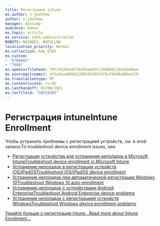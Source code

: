 ```yaml
---
title: Регистрация intune
ms.author: v-jmathew
author: v-jmathew
manager: dansimp
audience: Admin
ms.topic: article
ms.service: o365-administration
ROBOTS: NOINDEX, NOFOLLOW
localization_priority: Normal
ms.collection: Adm_O365
ms.custom:
- "6700002"
- "7680"
ms.openlocfilehash: 79f15b285a9726e65a8d3fc39909d114d2b646ae
ms.sourcegitcommit: 475a9eaa095812091991857df6cf6490a8bbe179
ms.translationtype: MT
ms.contentlocale: ru-RU
ms.lasthandoff: 03/08/2021
ms.locfileid: "50529303"
---
```

# <a name="intune-enrollment"></a><span data-ttu-id="f6479-102">Регистрация intune</span><span class="sxs-lookup"><span data-stu-id="f6479-102">Intune Enrollment</span></span>

<span data-ttu-id="f6479-103">Чтобы устранить проблемы с регистрацией устройств, см. в этой записи:</span><span class="sxs-lookup"><span data-stu-id="f6479-103">To troubleshoot device enrollment issues, see:</span></span>

- [<span data-ttu-id="f6479-104">Регистрация устройства для устранения неполадок в Microsoft Intune</span><span class="sxs-lookup"><span data-stu-id="f6479-104">Troubleshoot device enrollment in Microsoft Intune</span></span>](https://docs.microsoft.com/troubleshoot/mem/intune/troubleshoot-device-enrollment-in-intune)
- [<span data-ttu-id="f6479-105">Устранение неполадок в регистрации устройств iOS/iPadOS</span><span class="sxs-lookup"><span data-stu-id="f6479-105">Troubleshoot iOS/iPadOS device enrollment</span></span>](https://docs.microsoft.com/mem/intune/enrollment/troubleshoot-ios-enrollment-errors)
- [<span data-ttu-id="f6479-106">Устранение неполадок при автоматической регистрации Windows 10</span><span class="sxs-lookup"><span data-stu-id="f6479-106">Troubleshoot Windows 10 auto-enrollment</span></span>](https://docs.microsoft.com/mem/intune/enrollment/troubleshoot-windows-auto-enrollment)
- [<span data-ttu-id="f6479-107">Устранение неполадок с устройствами Android Enterprise</span><span class="sxs-lookup"><span data-stu-id="f6479-107">Troubleshoot Android Enterprise device problems</span></span>](https://docs.microsoft.com/troubleshoot/mem/intune/troubleshoot-android-enrollment)
- [<span data-ttu-id="f6479-108">Устранение неполадок с регистрацией устройств Windows</span><span class="sxs-lookup"><span data-stu-id="f6479-108">Troubleshoot Windows device enrollment problems</span></span>](https://docs.microsoft.com/troubleshoot/mem/intune/troubleshoot-windows-enrollment-errors)

[<span data-ttu-id="f6479-109">Узнайте больше о регистрации intune...</span><span class="sxs-lookup"><span data-stu-id="f6479-109">Read more about Intune Enrollment...</span></span>](https://docs.microsoft.com/mem/intune/enrollment/)
